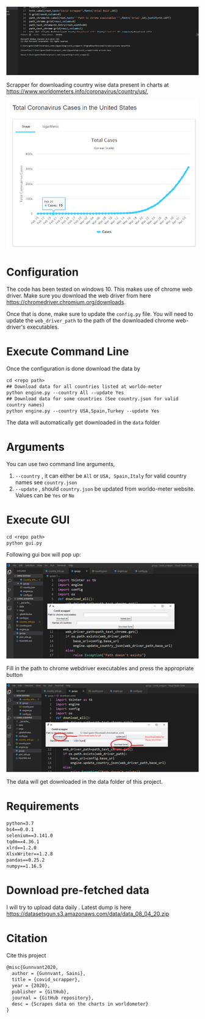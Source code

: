 ![](./imgs/GUI.gif)

Scrapper for downloading country wise data present in charts at https://www.worldometers.info/coronavirus/country/us/, 

![](./imgs/total_cases.png)

# Configuration

The code has been tested on windows 10. This makes use of chrome web driver. Make sure you download the web driver from here https://chromedriver.chromium.org/downloads.

Once that is done, make sure to update the ```config.py``` file. You will need to update the ```web_driver_path``` to the path of the downloaded chrome web-driver's executables.



# Execute Command Line

Once the configuration is done download the data by

```
cd <repo path>
## Download data for all countries listed at worldo-meter
python engine.py --country All --update Yes
## Download data for some countries (See country.json for valid country names)
python engine.py --country USA,Spain,Turkey --update Yes
```

The data will automatically get downloaded in the ```data``` folder

# Arguments

You can use two command line arguments,

1. ```--country``` , it can either be ```All``` or ```USA, Spain,Italy``` for valid country names see ```country.json``` 
2. ```--update``` , should ```country.json``` be updated from worldo-meter website. Values can be ```Yes``` or ```No``` 

# Execute GUI

``` 
cd <repo path>
python gui.py
```

Following gui box will pop up:

![](./imgs/gui1.png)

Fill in the path to chrome webdriver executables and press the appropriate button

![](./imgs/gui2.png)



The data will get downloaded in the data folder of this project.

# Requirements

```
python=3.7
bs4==0.0.1
selenium==3.141.0
tqdm==4.36.1
xlrd==1.2.0
XlsxWriter==1.2.8
pandas==0.25.2
numpy==1.16.5
```

# Download pre-fetched data

I will try to upload data daily . Latest dump is here https://datasetsgun.s3.amazonaws.com/data/data_08_04_20.zip

# Citation

Cite this project

```
@misc{Gunnvant2020,
  author = {Gunnvant, Saini},
  title = {covid_scrapper},
  year = {2020},
  publisher = {GitHub},
  journal = {GitHub repository},
  desc = {Scrapes data on the charts in worldometer}
}
```

